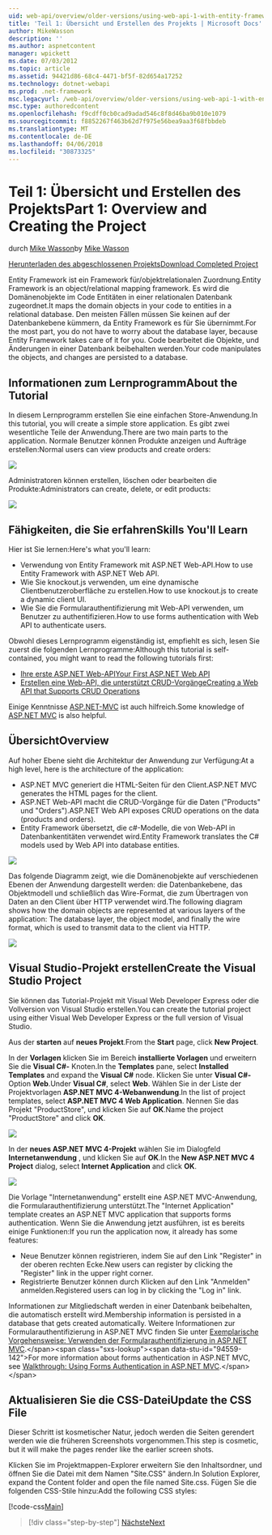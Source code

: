 ```yaml
---
uid: web-api/overview/older-versions/using-web-api-1-with-entity-framework-5/using-web-api-with-entity-framework-part-1
title: 'Teil 1: Übersicht und Erstellen des Projekts | Microsoft Docs'
author: MikeWasson
description: ''
ms.author: aspnetcontent
manager: wpickett
ms.date: 07/03/2012
ms.topic: article
ms.assetid: 94421d86-68c4-4471-bf5f-82d654a17252
ms.technology: dotnet-webapi
ms.prod: .net-framework
msc.legacyurl: /web-api/overview/older-versions/using-web-api-1-with-entity-framework-5/using-web-api-with-entity-framework-part-1
msc.type: authoredcontent
ms.openlocfilehash: f9cdff0cb0cad9adad546c8f8d46ba9b010e1079
ms.sourcegitcommit: f8852267f463b62d7f975e56bea9aa3f68fbbdeb
ms.translationtype: MT
ms.contentlocale: de-DE
ms.lasthandoff: 04/06/2018
ms.locfileid: "30873325"
---
```

<a name="part-1-overview-and-creating-the-project"></a><span data-ttu-id="94559-102">Teil 1: Übersicht und Erstellen des Projekts</span><span class="sxs-lookup"><span data-stu-id="94559-102">Part 1: Overview and Creating the Project</span></span>
====================
<span data-ttu-id="94559-103">durch [Mike Wasson](https://github.com/MikeWasson)</span><span class="sxs-lookup"><span data-stu-id="94559-103">by [Mike Wasson](https://github.com/MikeWasson)</span></span>

[<span data-ttu-id="94559-104">Herunterladen des abgeschlossenen Projekts</span><span class="sxs-lookup"><span data-stu-id="94559-104">Download Completed Project</span></span>](http://code.msdn.microsoft.com/ASP-NET-Web-API-with-afa30545)

<span data-ttu-id="94559-105">Entity Framework ist ein Framework für/objektrelationalen Zuordnung.</span><span class="sxs-lookup"><span data-stu-id="94559-105">Entity Framework is an object/relational mapping framework.</span></span> <span data-ttu-id="94559-106">Es wird die Domänenobjekte im Code Entitäten in einer relationalen Datenbank zugeordnet.</span><span class="sxs-lookup"><span data-stu-id="94559-106">It maps the domain objects in your code to entities in a relational database.</span></span> <span data-ttu-id="94559-107">Den meisten Fällen müssen Sie keinen auf der Datenbankebene kümmern, da Entity Framework es für Sie übernimmt.</span><span class="sxs-lookup"><span data-stu-id="94559-107">For the most part, you do not have to worry about the database layer, because Entity Framework takes care of it for you.</span></span> <span data-ttu-id="94559-108">Code bearbeitet die Objekte, und Änderungen in einer Datenbank beibehalten werden.</span><span class="sxs-lookup"><span data-stu-id="94559-108">Your code manipulates the objects, and changes are persisted to a database.</span></span>

## <a name="about-the-tutorial"></a><span data-ttu-id="94559-109">Informationen zum Lernprogramm</span><span class="sxs-lookup"><span data-stu-id="94559-109">About the Tutorial</span></span>

<span data-ttu-id="94559-110">In diesem Lernprogramm erstellen Sie eine einfachen Store-Anwendung.</span><span class="sxs-lookup"><span data-stu-id="94559-110">In this tutorial, you will create a simple store application.</span></span> <span data-ttu-id="94559-111">Es gibt zwei wesentliche Teile der Anwendung.</span><span class="sxs-lookup"><span data-stu-id="94559-111">There are two main parts to the application.</span></span> <span data-ttu-id="94559-112">Normale Benutzer können Produkte anzeigen und Aufträge erstellen:</span><span class="sxs-lookup"><span data-stu-id="94559-112">Normal users can view products and create orders:</span></span>

![](using-web-api-with-entity-framework-part-1/_static/image1.png)

<span data-ttu-id="94559-113">Administratoren können erstellen, löschen oder bearbeiten die Produkte:</span><span class="sxs-lookup"><span data-stu-id="94559-113">Administrators can create, delete, or edit products:</span></span>

![](using-web-api-with-entity-framework-part-1/_static/image2.png)

## <a name="skills-youll-learn"></a><span data-ttu-id="94559-114">Fähigkeiten, die Sie erfahren</span><span class="sxs-lookup"><span data-stu-id="94559-114">Skills You'll Learn</span></span>

<span data-ttu-id="94559-115">Hier ist Sie lernen:</span><span class="sxs-lookup"><span data-stu-id="94559-115">Here's what you'll learn:</span></span>

- <span data-ttu-id="94559-116">Verwendung von Entity Framework mit ASP.NET Web-API.</span><span class="sxs-lookup"><span data-stu-id="94559-116">How to use Entity Framework with ASP.NET Web API.</span></span>
- <span data-ttu-id="94559-117">Wie Sie knockout.js verwenden, um eine dynamische Clientbenutzeroberfläche zu erstellen.</span><span class="sxs-lookup"><span data-stu-id="94559-117">How to use knockout.js to create a dynamic client UI.</span></span>
- <span data-ttu-id="94559-118">Wie Sie die Formularauthentifizierung mit Web-API verwenden, um Benutzer zu authentifizieren.</span><span class="sxs-lookup"><span data-stu-id="94559-118">How to use forms authentication with Web API to authenticate users.</span></span>

<span data-ttu-id="94559-119">Obwohl dieses Lernprogramm eigenständig ist, empfiehlt es sich, lesen Sie zuerst die folgenden Lernprogramme:</span><span class="sxs-lookup"><span data-stu-id="94559-119">Although this tutorial is self-contained, you might want to read the following tutorials first:</span></span>

- [<span data-ttu-id="94559-120">Ihre erste ASP.NET Web-API</span><span class="sxs-lookup"><span data-stu-id="94559-120">Your First ASP.NET Web API</span></span>](../../getting-started-with-aspnet-web-api/tutorial-your-first-web-api.md)
- [<span data-ttu-id="94559-121">Erstellen eine Web-API, die unterstützt CRUD-Vorgänge</span><span class="sxs-lookup"><span data-stu-id="94559-121">Creating a Web API that Supports CRUD Operations</span></span>](../creating-a-web-api-that-supports-crud-operations.md)

<span data-ttu-id="94559-122">Einige Kenntnisse [ASP.NET-MVC](../../../../mvc/index.md) ist auch hilfreich.</span><span class="sxs-lookup"><span data-stu-id="94559-122">Some knowledge of [ASP.NET MVC](../../../../mvc/index.md) is also helpful.</span></span>

## <a name="overview"></a><span data-ttu-id="94559-123">Übersicht</span><span class="sxs-lookup"><span data-stu-id="94559-123">Overview</span></span>

<span data-ttu-id="94559-124">Auf hoher Ebene sieht die Architektur der Anwendung zur Verfügung:</span><span class="sxs-lookup"><span data-stu-id="94559-124">At a high level, here is the architecture of the application:</span></span>

- <span data-ttu-id="94559-125">ASP.NET MVC generiert die HTML-Seiten für den Client.</span><span class="sxs-lookup"><span data-stu-id="94559-125">ASP.NET MVC generates the HTML pages for the client.</span></span>
- <span data-ttu-id="94559-126">ASP.NET Web-API macht die CRUD-Vorgänge für die Daten ("Products" und "Orders").</span><span class="sxs-lookup"><span data-stu-id="94559-126">ASP.NET Web API exposes CRUD operations on the data (products and orders).</span></span>
- <span data-ttu-id="94559-127">Entity Framework übersetzt, die c#-Modelle, die von Web-API in Datenbankentitäten verwendet wird.</span><span class="sxs-lookup"><span data-stu-id="94559-127">Entity Framework translates the C# models used by Web API into database entities.</span></span>

![](using-web-api-with-entity-framework-part-1/_static/image3.png)

<span data-ttu-id="94559-128">Das folgende Diagramm zeigt, wie die Domänenobjekte auf verschiedenen Ebenen der Anwendung dargestellt werden: die Datenbankebene, das Objektmodell und schließlich das Wire-Format, die zum Übertragen von Daten an den Client über HTTP verwendet wird.</span><span class="sxs-lookup"><span data-stu-id="94559-128">The following diagram shows how the domain objects are represented at various layers of the application: The database layer, the object model, and finally the wire format, which is used to transmit data to the client via HTTP.</span></span>

![](using-web-api-with-entity-framework-part-1/_static/image4.png)

## <a name="create-the-visual-studio-project"></a><span data-ttu-id="94559-129">Visual Studio-Projekt erstellen</span><span class="sxs-lookup"><span data-stu-id="94559-129">Create the Visual Studio Project</span></span>

<span data-ttu-id="94559-130">Sie können das Tutorial-Projekt mit Visual Web Developer Express oder die Vollversion von Visual Studio erstellen.</span><span class="sxs-lookup"><span data-stu-id="94559-130">You can create the tutorial project using either Visual Web Developer Express or the full version of Visual Studio.</span></span>

<span data-ttu-id="94559-131">Aus der **starten** auf **neues Projekt**.</span><span class="sxs-lookup"><span data-stu-id="94559-131">From the **Start** page, click **New Project**.</span></span>

<span data-ttu-id="94559-132">In der **Vorlagen** klicken Sie im Bereich **installierte Vorlagen** und erweitern Sie die **Visual C#-** Knoten.</span><span class="sxs-lookup"><span data-stu-id="94559-132">In the **Templates** pane, select **Installed Templates** and expand the **Visual C#** node.</span></span> <span data-ttu-id="94559-133">Klicken Sie unter **Visual C#-** Option **Web**.</span><span class="sxs-lookup"><span data-stu-id="94559-133">Under **Visual C#**, select **Web**.</span></span> <span data-ttu-id="94559-134">Wählen Sie in der Liste der Projektvorlagen **ASP.NET MVC 4-Webanwendung**.</span><span class="sxs-lookup"><span data-stu-id="94559-134">In the list of project templates, select **ASP.NET MVC 4 Web Application**.</span></span> <span data-ttu-id="94559-135">Nennen Sie das Projekt "ProductStore", und klicken Sie auf **OK**.</span><span class="sxs-lookup"><span data-stu-id="94559-135">Name the project "ProductStore" and click **OK**.</span></span>

![](using-web-api-with-entity-framework-part-1/_static/image5.png)

<span data-ttu-id="94559-136">In der **neues ASP.NET MVC 4-Projekt** wählen Sie im Dialogfeld **Internetanwendung** , und klicken Sie auf **OK**.</span><span class="sxs-lookup"><span data-stu-id="94559-136">In the **New ASP.NET MVC 4 Project** dialog, select **Internet Application** and click **OK**.</span></span>

![](using-web-api-with-entity-framework-part-1/_static/image6.png)

<span data-ttu-id="94559-137">Die Vorlage "Internetanwendung" erstellt eine ASP.NET MVC-Anwendung, die Formularauthentifizierung unterstützt.</span><span class="sxs-lookup"><span data-stu-id="94559-137">The "Internet Application" template creates an ASP.NET MVC application that supports forms authentication.</span></span> <span data-ttu-id="94559-138">Wenn Sie die Anwendung jetzt ausführen, ist es bereits einige Funktionen:</span><span class="sxs-lookup"><span data-stu-id="94559-138">If you run the application now, it already has some features:</span></span>

- <span data-ttu-id="94559-139">Neue Benutzer können registrieren, indem Sie auf den Link "Register" in der oberen rechten Ecke.</span><span class="sxs-lookup"><span data-stu-id="94559-139">New users can register by clicking the "Register" link in the upper right corner.</span></span>
- <span data-ttu-id="94559-140">Registrierte Benutzer können durch Klicken auf den Link "Anmelden" anmelden.</span><span class="sxs-lookup"><span data-stu-id="94559-140">Registered users can log in by clicking the "Log in" link.</span></span>

<span data-ttu-id="94559-141">Informationen zur Mitgliedschaft werden in einer Datenbank beibehalten, die automatisch erstellt wird.</span><span class="sxs-lookup"><span data-stu-id="94559-141">Membership information is persisted in a database that gets created automatically.</span></span> <span data-ttu-id="94559-142">Weitere Informationen zur Formularauthentifizierung in ASP.NET MVC finden Sie unter [Exemplarische Vorgehensweise: Verwenden der Formularauthentifizierung in ASP.NET MVC](https://msdn.microsoft.com/library/ff398049(VS.98).aspx).</span><span class="sxs-lookup"><span data-stu-id="94559-142">For more information about forms authentication in ASP.NET MVC, see [Walkthrough: Using Forms Authentication in ASP.NET MVC](https://msdn.microsoft.com/library/ff398049(VS.98).aspx).</span></span>

## <a name="update-the-css-file"></a><span data-ttu-id="94559-143">Aktualisieren Sie die CSS-Datei</span><span class="sxs-lookup"><span data-stu-id="94559-143">Update the CSS File</span></span>

<span data-ttu-id="94559-144">Dieser Schritt ist kosmetischer Natur, jedoch werden die Seiten gerendert werden wie die früheren Screenshots vorgenommen.</span><span class="sxs-lookup"><span data-stu-id="94559-144">This step is cosmetic, but it will make the pages render like the earlier screen shots.</span></span>

<span data-ttu-id="94559-145">Klicken Sie im Projektmappen-Explorer erweitern Sie den Inhaltsordner, und öffnen Sie die Datei mit dem Namen "Site.CSS" ändern.</span><span class="sxs-lookup"><span data-stu-id="94559-145">In Solution Explorer, expand the Content folder and open the file named Site.css.</span></span> <span data-ttu-id="94559-146">Fügen Sie die folgenden CSS-Stile hinzu:</span><span class="sxs-lookup"><span data-stu-id="94559-146">Add the following CSS styles:</span></span>

[!code-css[Main](using-web-api-with-entity-framework-part-1/samples/sample1.css)]

> [!div class="step-by-step"]
> [<span data-ttu-id="94559-147">Nächste</span><span class="sxs-lookup"><span data-stu-id="94559-147">Next</span></span>](using-web-api-with-entity-framework-part-2.md)
